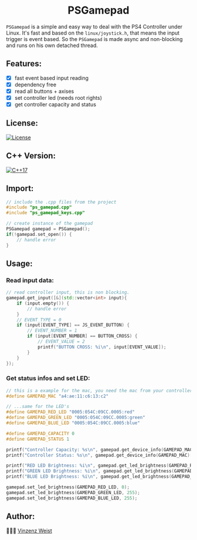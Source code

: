<div align="center">
    <h1>
        <br>
            PSGamepad
        <br>
    </h1>
</div>

`PSGamepad` is a simple and easy way to deal with the PS4 Controller under Linux. It's fast and based on the `linux/joystick.h`, that means the input trigger is event based. So the `PSGamepad` is made async and non-blocking and runs on his own detached thread. 

## Features:
- [X] fast event based input reading
- [X] dependency free
- [X] read all buttons + axises
- [X] set controller led (needs root rights)
- [X] get controller capacity and status

## License:
[![License](https://img.shields.io/badge/license-GPLv3-blue.svg?longCache=true&style=flat)](https://github.com/Vinz1911/PSGamepad/blob/master/LICENSE)

## C++ Version:
[![C++17](https://img.shields.io/badge/C++-17-blue.svg?logo=c%2B%2B&style=flat)](https://isocpp.org)

## Import:
```cpp
// include the .cpp files from the project
#include "ps_gamepad.cpp"
#include "ps_gamepad_keys.cpp"

// create instance of the gamepad 
PSGamepad gamepad = PSGamepad();
if(!gamepad.set_open()) {
    // handle error
}
```

## Usage:
### Read input data:
```cpp
// read controller input, this is non blocking.
gamepad.get_input([&](std::vector<int> input){
    if (input.empty()) {
        // handle error
    }
    // EVENT_TYPE = 0
    if (input[EVENT_TYPE] == JS_EVENT_BUTTON) {
        // EVENT_NUMBER = 1
        if (input[EVENT_NUMBER] == BUTTON_CROSS) {
            // EVENT_VALUE = 2
            printf("BUTTON CROSS: %i\n", input[EVENT_VALUE]);
        }
    }
});
```

### Get status infos and set LED:
```cpp
// this is a example for the mac, you need the mac from your controller...
#define GAMEPAD_MAC "a4:ae:11:c6:13:c2"

// ...same for the LED's
#define GAMEPAD_RED_LED "0005:054C:09CC.0005:red"
#define GAMEPAD_GREEN_LED "0005:054C:09CC.0005:green"
#define GAMEPAD_BLUE_LED "0005:054C:09CC.0005:blue"

#define GAMEPAD_CAPACITY 0
#define GAMEPAD_STATUS 1

printf("Controller Capacity: %s\n", gamepad.get_device_info(GAMEPAD_MAC)[GAMEPAD_CAPACITY].c_str());
printf("Controller Status: %s\n", gamepad.get_device_info(GAMEPAD_MAC)[GAMEPAD_STATUS].c_str());

printf("RED LED Brightness: %i\n", gamepad.get_led_brightness(GAMEPAD_RED_LED));
printf("GREEN LED Brightness: %i\n", gamepad.get_led_brightness(GAMEPAD_GREEN_LED));
printf("BLUE LED Brightness: %i\n", gamepad.get_led_brightness(GAMEPAD_BLUE_LED));

gamepad.set_led_brightness(GAMEPAD_RED_LED, 0);
gamepad.set_led_brightness(GAMEPAD_GREEN_LED, 255);
gamepad.set_led_brightness(GAMEPAD_BLUE_LED, 255);
```

## Author:
👨🏼‍💻 [Vinzenz Weist](https://github.com/Vinz1911)